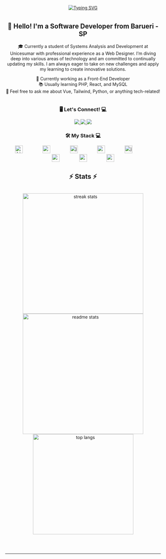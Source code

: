 <div align="center">
  <a href="https://git.io/typing-svg">
    <img src="https://readme-typing-svg.demolab.com?font=Fira+Code&weight=500&size=22&pause=1000&color=0000b4&center=true&vCenter=true&random=false&width=524&lines=%E2%8A%B9+Welcome+to+my+profile!+%CB%99%E1%B5%95%CB%99+%E2%8A%B9+" alt="Typing SVG">
  </a>
</div>

<img align="center" alt="" src="./src/header-gif.gif">

#

<div align="center">
  <h2>👋 Hello! I'm a Software Developer from Barueri - SP</h2>
  <p>
    🎓 Currently a student of Systems Analysis and Development at Unicesumar with professional experience as a Web Designer. 
    I’m diving deep into various areas of technology and am committed to continually updating my skills. 
    I am always eager to take on new challenges and apply my learning to create innovative solutions.
  </p>
  <p>
    💼 Currently working as a Front-End Developer <br>
    📚 Usually learning PHP, React, and MySQL <br>
    🤔 Feel free to ask me about Vue, Tailwind, Python, or anything tech-related!
  </p>
</div>

#

<!-- <img align="right" alt="" height="auto" width="30%" padding-bottom="100px" src="../src/coffee.gif"> -->

<h3 align="center">🖥️ Let's Connect! 💻</h3>

<div align="center"> 
  <a href="mailto:matheus.dteles13@gmail.com">
    <img src="https://img.shields.io/badge/Gmail-333333?style=for-the-badge&logo=gmail&logoColor=red" />
  </a>
  <a href="https://www.linkedin.com/in/matheus-diamantino-455534275/" target="_blank">
    <img src="https://img.shields.io/badge/LinkedIn-0077B5?style=for-the-badge&logo=linkedin&logoColor=white" target="_blank" />
  </a>
  <!-- sqlite, safari, google-chrome are other good icon options -->
  <a href="https://github.com/MatheusDiamantino?tab=repositories" target="_blank">
     <img src="https://img.shields.io/badge/Portfolio-FF5722?style=for-the-badge&logo=todoist&logoColor=white" target="_blank" />
  </a>
</div>
<h3 align="center">🛠️ My Stack 💻</h3>

<div align="center">
  <img src="https://cdn.jsdelivr.net/gh/devicons/devicon/icons/html5/html5-original.svg" height="25" alt="html5 logo" style="margin-right: 60px;" />
  <img src="https://cdn.jsdelivr.net/gh/devicons/devicon/icons/css3/css3-original.svg" height="25" alt="css3 logo" style="margin-right: 60px;" />
  <img src="https://cdn.jsdelivr.net/gh/devicons/devicon/icons/javascript/javascript-plain.svg" height="25" alt="javascript logo" style="margin-right: 60px;" />
  <img src="https://cdn.jsdelivr.net/gh/devicons/devicon/icons/react/react-original.svg" height="25" alt="react logo" style="margin-right: 60px;" />
  <img src="https://cdn.jsdelivr.net/gh/devicons/devicon/icons/java/java-original.svg" height="25" alt="java logo" style="margin-right: 60px;" />
  <img src="https://cdn.jsdelivr.net/gh/devicons/devicon/icons/spring/spring-original.svg" height="25" alt="spring logo" style="margin-right: 60px;" />
  <img src="https://cdn.jsdelivr.net/gh/devicons/devicon/icons/c/c-original.svg" height="25" alt="c logo" style="margin-right: 60px;" />
  <img src="https://cdn.jsdelivr.net/gh/devicons/devicon/icons/mysql/mysql-original.svg" height="25" alt="mysql logo" />
</div>

<h2 align="center">⚡ Stats ⚡</h2>
<br>
<div align=center>
  <img width=390 src="https://github-readme-streak-stats-salesp07.vercel.app/?user=MatheusDiamantino&count_private=true&theme=react&border_radius=10" alt="streak stats"/>
  <img width=390 src="https://github-readme-stats-salesp07.vercel.app/api?username=MatheusDiamantino&count_private=true&show_icons=true&theme=react&rank_icon=github&border_radius=10" alt="readme stats" />
  <br/>
  <img width=325 align="center" src="https://github-readme-stats-salesp07.vercel.app/api/top-langs/?username=MatheusDiamantino&hide=HTML&langs_count=8&layout=compact&theme=react&border_radius=10&size_weight=0.5&count_weight=0.5&exclude_repo=github-readme-stats" alt="top langs" />
</div>

<br/><br/>

<hr/>

<br/>
